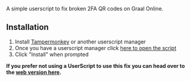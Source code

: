A simple userscript to fix broken 2FA QR codes on Graal Online.

## Installation

1. Install [Tampermonkey](https://www.tampermonkey.net/) or another userscript manager
2. Once you have a userscript manager click [here to open the script](https://github.com/Denveous/graal-2fa-fix/raw/refs/heads/main/graal-2fa-fix.user.js)
3. Click "Install" when prompted
   
**If you prefer not using a UserScript to use this fix you can head over to the [web version here](https://denveous.github.io/graal-2fa-fix/).**
